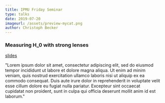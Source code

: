 ```yaml
---
title: IPMU Friday Seminar
type: talks
date: 2019-07-20
imageurl: /assets/preview-mycat.png
author: Christoph Becker
---
```


### Measuring H_0 with strong lenses
[slides](https://slides.com/christovis/the-scalar-tensor-theory-of-gravitation-5)

"Lorem ipsum dolor sit amet, consectetur adipiscing elit, sed do eiusmod tempor incididunt ut labore et dolore magna aliqua. Ut enim ad minim veniam, quis nostrud exercitation ullamco laboris nisi ut aliquip ex ea commodo consequat. Duis aute irure dolor in reprehenderit in voluptate velit esse cillum dolore eu fugiat nulla pariatur. Excepteur sint occaecat cupidatat non proident, sunt in culpa qui officia deserunt mollit anim id est laborum."

